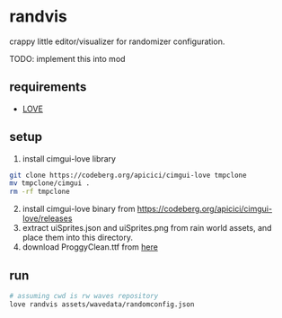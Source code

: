 # randvis
crappy little editor/visualizer for randomizer configuration.

TODO: implement this into mod

## requirements
- [LOVE](https://love2d.org/)

## setup
1. install cimgui-love library
```bash
git clone https://codeberg.org/apicici/cimgui-love tmpclone
mv tmpclone/cimgui .
rm -rf tmpclone
```
2. install cimgui-love binary from https://codeberg.org/apicici/cimgui-love/releases
3. extract uiSprites.json and uiSprites.png from rain world assets, and place them into this directory.
4. download ProggyClean.ttf from [here](https://github.com/bluescan/proggyfonts/raw/refs/heads/master/ProggyOriginal/ProggyClean.ttf)

## run
```bash
# assuming cwd is rw waves repository
love randvis assets/wavedata/randomconfig.json
```